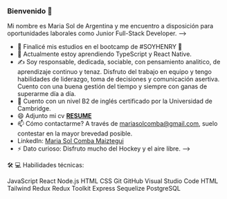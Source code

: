 ### Bienvenido 👋

Mi nombre es Maria Sol de Argentina y me encuentro a disposición para oportunidades laborales como Junior Full-Stack Developer. -->

- 🔭 Finalicé mis estudios en el bootcamp de #SOYHENRY 💛
- 🌱 Actualmente estoy aprendiendo TypeScript y React Native.
- ✍️ Soy responsable, dedicada, sociable, con pensamiento analitico, de aprendizaje continuo y tenaz. Disfruto del trabajo en equipo y tengo habilidades de liderazgo, toma de decisiones y comunicación asertiva. Cuento con una buena gestión del tiempo y siempre con ganas de superarme día a día.
- 💬 Cuento con un nivel B2 de inglés certificado por la Universidad de Cambridge.
- 😄 Adjunto mi cv **[RESUME](https://docs.google.com/document/d/1XB1j4kzNSfUZ_b7dxSzT6Wkj6pUhfu4aLAGV6RESJ60/edit?usp=sharing)**
- 📫 Cómo contactarme? A través de mariasolcomba@gmail.com, suelo contestar en la mayor brevedad posible.
- LinkedIn: [Maria Sol Comba Maiztegui](https://www.linkedin.com/in/maria-sol-comba-maiztegui-a55760261/)
- ⚡ Dato curioso: Disfruto mucho del Hockey y el aire libre.
-->

🛠 💻  Habilidades técnicas:

JavaScript  React  Node.js  HTML  CSS  Git  GitHub  Visual Studio Code HTML Tailwind Redux Redux Toolkit Express Sequelize PostgreSQL
